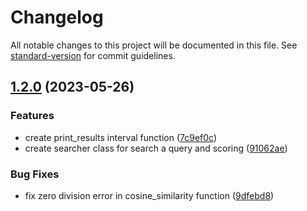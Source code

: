 # Changelog

All notable changes to this project will be documented in this file. See [standard-version](https://github.com/conventional-changelog/standard-version) for commit guidelines.

## [1.2.0](https://github.com/DtechB/information-retrieval/compare/v1.1.0...v1.2.0) (2023-05-26)


### Features

* create print_results interval function ([7c9ef0c](https://github.com/DtechB/information-retrieval/commit/7c9ef0c978e5726f9186102b7a34bff2e038866e))
* create searcher class for search a query and scoring ([91062ae](https://github.com/DtechB/information-retrieval/commit/91062aeeeb553b0331d8de852947d6228e625b0e))


### Bug Fixes

* fix zero division error in cosine_similarity function ([9dfebd8](https://github.com/DtechB/information-retrieval/commit/9dfebd827b1279424ef1227d3e65d1c31438b5a5))
